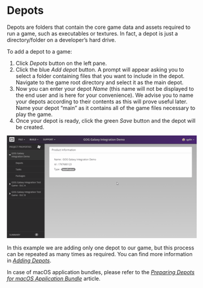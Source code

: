 # Depots

Depots are folders that contain the core game data and assets required to run a game, such as executables or textures. In fact, a depot is just a directory/folder on a developer’s hard drive.

To add a depot to a game:

1. Click *Depots* button on the left pane.
2. Click the blue *Add depot* button. A prompt will appear asking you to select a folder containing files that you want to include in the depot. Navigate to the game root directory and select it as the main depot.
3. Now you can enter your depot *Name* (this name will not be displayed to the end user and is here for your convenience). We advise you to name your depots according to their contents as this will prove useful later. Name your depot “main” as it contains all of the game files necessary to play the game.
4. Once your depot is ready, click the green *Save* button and the depot will be created.

![Depots](_assets/bc-depots.gif)

In this example we are adding only one depot to our game, but this process can be repeated as many times as required. You can find more information in [*Adding Depots*](bc-adding-depots.md).

In case of macOS application bundles, please refer to the [*Preparing Depots for macOS Application Bundle*](bc-macos-depot.md) article.